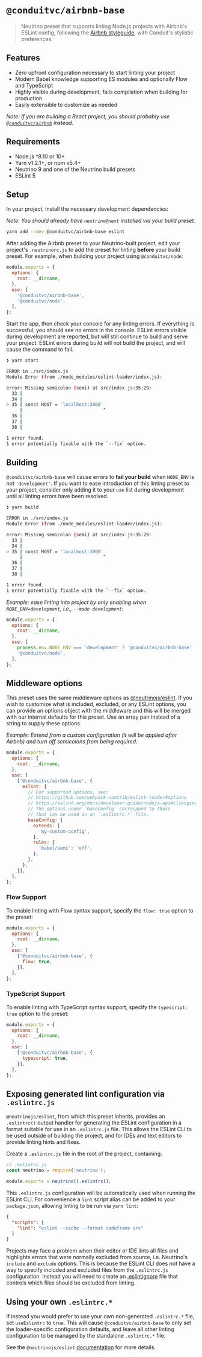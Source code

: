 # `@conduitvc/airbnb-base`

> Neutrino preset that supports linting Node.js projects with Airbnb's ESLint
config, following the [Airbnb styleguide](https://github.com/airbnb/javascript),
with Conduit's stylistic preferences.

## Features

- Zero upfront configuration necessary to start linting your project
- Modern Babel knowledge supporting ES modules and optionally Flow and TypeScript
- Highly visible during development, fails compilation when building for production
- Easily extensible to customize as needed

_Note: If you are building a React project, you should probably use 
[`@conduitvc/airbnb`](https://www.npmjs.com/package/@conduitvc/airbnb)
instead._

## Requirements

- Node.js ^8.10 or 10+
- Yarn v1.2.1+, or npm v5.4+
- Neutrino 9 and one of the Neutrino build presets
- ESLint 5

## Setup

In your project, install the necessary development dependencies:

_Note: You should already have `neutrino@next` installed via your build preset._

```sh
yarn add --dev @conduitvc/airbnb-base eslint
```

After adding the Airbnb preset to your Neutrino-built project, edit your
project's `.neutrinorc.js` to add the preset for linting **before** your build
preset. For example, when building your project using `@conduitvc/node`:

```js
module.exports = {
  options: {
    root: __dirname,
  },
  use: [
    '@conduitvc/airbnb-base',
    '@conduitvc/node',
  ],
};
```

Start the app, then check your console for any linting errors. If everything is
successful, you should see no errors in the console. ESLint errors visible
during development are reported, but will still continue to build and serve your
project. ESLint errors during build will not build the project, and will cause
the command to fail.

```bash
❯ yarn start

ERROR in ./src/index.js
Module Error (from ./node_modules/eslint-loader/index.js):

error: Missing semicolon (semi) at src/index.js:35:29:
  33 |
  34 |
> 35 | const HOST = 'localhost:3000'
     |                              ^
  36 |
  37 |
  38 |

1 error found.
1 error potentially fixable with the `--fix` option.
```

## Building

`@conduitvc/airbnb-base` will cause errors to **fail your build** when
`NODE_ENV` is not `'development'`. If you want to ease introduction of this
linting preset to your project, consider only adding it to your `use` list
during development until all linting errors have been resolved.

```bash
❯ yarn build

ERROR in ./src/index.js
Module Error (from ./node_modules/eslint-loader/index.js):

error: Missing semicolon (semi) at src/index.js:35:29:
  33 |
  34 |
> 35 | const HOST = 'localhost:3000'
     |                              ^
  36 |
  37 |
  38 |

1 error found.
1 error potentially fixable with the `--fix` option.
```

_Example: ease linting into project by only enabling when
`NODE_ENV=development`, i.e., `--mode development`:_

```js
module.exports = {
  options: {
    root: __dirname,
  },
  use: [
    process.env.NODE_ENV === 'development' ? '@conduitvc/airbnb-base' : false,
    '@conduitvc/node',
  ],
};
```

## Middleware options

This preset uses the same middleware options as
[@neutrinojs/eslint](https://neutrinojs.org/packages/eslint/#usage). If you wish
to customize what is included, excluded, or any ESLint options, you can provide
an options object with the middleware and this will be merged with our internal
defaults for this preset. Use an array pair instead of a string to supply these
options.

_Example: Extend from a custom configuration (it will be applied after Airbnb)
and turn off semicolons from being required._

```js
module.exports = {
  options: {
    root: __dirname,
  },
  use: [
    ['@conduitvc/airbnb-base', {
      eslint: {
        // For supported options, see:
        // https://github.com/webpack-contrib/eslint-loader#options
        // https://eslint.org/docs/developer-guide/nodejs-api#cliengine
        // The options under `baseConfig` correspond to those
        // that can be used in an `.eslintrc.*` file.
        baseConfig: {
          extends: [
            'my-custom-config',
          ],
          rules: {
            'babel/semi': 'off',
          },
        },
      },
    }],
  ],
};
```

### Flow Support

To enable linting with Flow syntax support, specify the `flow: true` option to
the preset:

```js
module.exports = {
  options: {
    root: __dirname,
  },
  use: [
    ['@conduitvc/airbnb-base', {
      flow: true,
    }],
  ],
};
```

### TypeScript Support

To enable linting with TypeScript syntax support, specify the `typescript: true`
option to the preset:

```js
module.exports = {
  options: {
    root: __dirname,
  },
  use: [
    ['@conduitvc/airbnb-base', {
      typescript: true,
    }],
  ],
};
```

## Exposing generated lint configuration via `.eslintrc.js`

`@neutrinojs/eslint`, from which this preset inherits, provides an `.eslintrc()`
output handler for generating the ESLint configuration in a format suitable for
use in an `.eslintrc.js` file. This allows the ESLint CLI to be used outside of
building the project, and for IDEs and text editors to provide linting
hints and fixes.

Create a `.eslintrc.js` file in the root of the project, containing:

```js
// .eslintrc.js
const neutrino = require('neutrino');

module.exports = neutrino().eslintrc();
```

This `.eslintrc.js` configuration will be automatically used when running the
ESLint CLI. For convenience a `lint` script alias can be added to your
`package.json`, allowing linting to be run via `yarn lint`:

```json
{
  "scripts": {
    "lint": "eslint --cache --format codeframe src"
  }
}
```

Projects may face a problem when their editor or IDE lints all files and
highlights errors that were normally excluded from source, i.e. Neutrino's
`include` and `exclude` options. This is because the ESLint CLI does not have a
way to specify included and excluded files from the `.eslintrc.js`
configuration. Instead you will need to create an
[.eslintignore](https://eslint.org/docs/user-guide/configuring#ignoring-files-and-directories)
file that controls which files should be excluded from linting.

## Using your own `.eslintrc.*`

If instead you would prefer to use your own non-generated `.eslintrc.*` file,
set `useEslintrc` to `true`. This will cause `@conduitvc/airbnb-base` to only
set the loader-specific configuration defaults, and leave all other linting
configuration to be managed by the standalone `.eslintrc.*` file.

See the `@neutrinojs/eslint`
[documentation](https://neutrinojs.org/packages/eslint/#using-your-own-eslintrc)
for more details.
